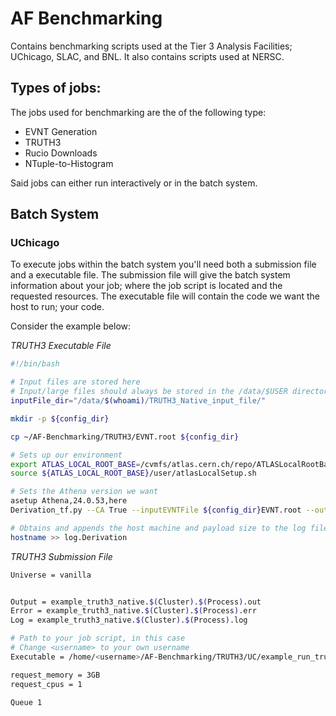 # AF Benchmarking

Contains benchmarking scripts used at the Tier 3 Analysis Facilities; UChicago, SLAC, and BNL. It also contains scripts used at NERSC.


## Types of jobs:

The jobs used for benchmarking are the of the following type:

- EVNT Generation
- TRUTH3
- Rucio Downloads
- NTuple-to-Histogram

Said jobs can either run interactively or in the batch system.

## Batch System

### UChicago
To execute jobs within the batch system you'll need both a submission file and a executable file. The submission file will give the batch system information about your job; where the job script is located and the requested resources. The executable file will contain the code we want the host to run; your code.

Consider the example below:

*TRUTH3 Executable File*
```bash
#!/bin/bash

# Input files are stored here
# Input/large files should always be stored in the /data/$USER directory
inputFile_dir="/data/$(whoami)/TRUTH3_Native_input_file/"

mkdir -p ${config_dir}

cp ~/AF-Benchmarking/TRUTH3/EVNT.root ${config_dir}

# Sets up our environment
export ATLAS_LOCAL_ROOT_BASE=/cvmfs/atlas.cern.ch/repo/ATLASLocalRootBase
source ${ATLAS_LOCAL_ROOT_BASE}/user/atlasLocalSetup.sh

# Sets the Athena version we want
asetup Athena,24.0.53,here
Derivation_tf.py --CA True --inputEVNTFile ${config_dir}EVNT.root --outputDAODFile=TRUTH3.root --formats TRUTH3

# Obtains and appends the host machine and payload size to the log file
hostname >> log.Derivation

```


*TRUTH3 Submission File*
```bash
Universe = vanilla


Output = example_truth3_native.$(Cluster).$(Process).out
Error = example_truth3_native.$(Cluster).$(Process).err
Log = example_truth3_native.$(Cluster).$(Process).log

# Path to your job script, in this case 
# Change <username> to your own username
Executable = /home/<username>/AF-Benchmarking/TRUTH3/UC/example_run_truth3_native_batch.sh

request_memory = 3GB
request_cpus = 1

Queue 1
```

